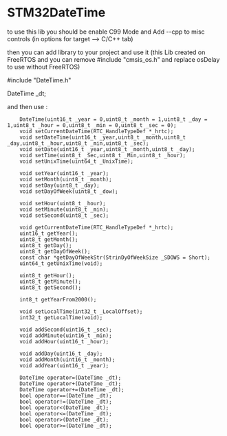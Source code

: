 # STM32DateTime

to use this lib you should be enable C99 Mode and Add --cpp to misc controls (in options for target --> C/C++ tab)

then you can add library to your project and use it (this Lib created on FreeRTOS and you can remove #include "cmsis_os.h" and replace osDelay to use without FreeRTOS)

#include "DateTime.h"

DateTime _dt;


and then use :

		DateTime(uint16_t _year = 0,uint8_t _month = 1,uint8_t _day = 1,uint8_t _hour = 0,uint8_t _min = 0,uint8_t _sec = 0);
		void setCurrentDateTime(RTC_HandleTypeDef *_hrtc);
		void setDateTime(uint16_t _year,uint8_t _month,uint8_t _day,uint8_t _hour,uint8_t _min,uint8_t _sec);
		void setDate(uint16_t _year,uint8_t _month,uint8_t _day);
		void setTime(uint8_t _Sec,uint8_t _Min,uint8_t _hour);
		void setUnixTime(uint64_t _UnixTime);
	
		void setYear(uint16_t _year);
		void setMonth(uint8_t _month);
		void setDay(uint8_t _day);
		void setDayOfWeek(uint8_t _dow);
	
		void setHour(uint8_t _hour);
		void setMinute(uint8_t _min);
		void setSecond(uint8_t _sec);
	
		void getCurrentDateTime(RTC_HandleTypeDef *_hrtc);
		uint16_t getYear();
		uint8_t getMonth();
		uint8_t getDay();
		uint8_t getDayOfWeek();
		const char *getDayOfWeekStr(StrinDyOfWeekSize _SDOWS = Short);
		uint64_t getUnixTime(void);
	
		uint8_t getHour();
		uint8_t getMinute();
		uint8_t getSecond();
	
		int8_t getYearFrom2000();
		
		void setLocalTime(int32_t _LocalOffset);
		int32_t getLocalTime(void);

		void addSecond(uint16_t _sec);
		void addMinute(uint16_t _min);
		void addHour(uint16_t _hour);

		void addDay(uint16_t _day);
		void addMonth(uint16_t _month);
		void addYear(uint16_t _year);
		
		DateTime operator=(DateTime _dt);
		DateTime operator+(DateTime _dt);
		DateTime operator+=(DateTime _dt);
		bool operator==(DateTime _dt);
		bool operator!=(DateTime _dt);
		bool operator<(DateTime _dt);
		bool operator<=(DateTime _dt);
		bool operator>(DateTime _dt);
		bool operator>=(DateTime _dt);
